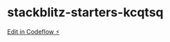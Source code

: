 # stackblitz-starters-kcqtsq

[Edit in Codeflow ⚡️](https://stackblitz.com/~/github.com/jamesyobe/stackblitz-starters-kcqtsq)